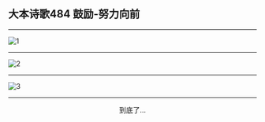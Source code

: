 
## 大本诗歌484 鼓励-努力向前
        
<div id="aplayer0"></div>

---

<img alt="1" data-original="/data/d0483/1.png">

---

<img alt="2" data-original="/data/d0483/2.png">

---

<img alt="3" data-original="/data/d0483/3.png">

---

<p style="text-align: center">到底了...</p>

<script src="/js/dist-view.js"></script>

<script>
MAIN.id = 'd0483';
        
const ap0 = new APlayer({
    container: document.getElementById('aplayer0'),
    volume: 1,
    loop: 'none',
    preload: 'none',
    audio: [{
        name: '大本诗歌484.mp3',
        artist: '大本诗歌',
        url: 'https://res.wx.qq.com/voice/getvoice?mediaid=MzI0NTk3MDM5M18yMjQ3NDkzNTU5',
        cover: '/favicon'
    }]
});
</script>

